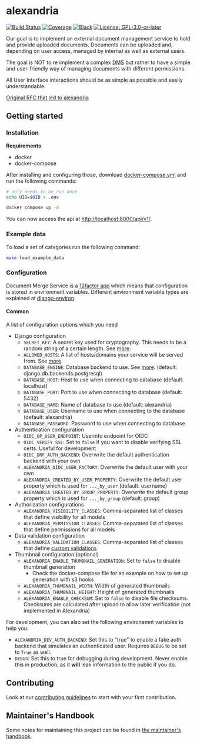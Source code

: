# alexandria

[![Build Status](https://github.com/projectcaluma/emeis/workflows/Tests/badge.svg)](https://github.com/projectcaluma/emeis/actions?query=workflow%3ATests)
[![Coverage](https://img.shields.io/badge/coverage-100%25-brightgreen.svg)](https://github.com/projectcaluma/emeis/blob/master/setup.cfg#L50)
[![Black](https://img.shields.io/badge/code%20style-black-000000.svg)](https://github.com/projectcaluma/alexandria)
[![License: GPL-3.0-or-later](https://img.shields.io/github/license/projectcaluma/emeis)](https://spdx.org/licenses/GPL-3.0-or-later.html)

Our goal is to implement an external document management service to hold and provide uploaded documents.
Documents can be uploaded and, depending on user access, managed by internal as well as external users.

The goal is NOT to re implement a complex [DMS](https://en.wikipedia.org/wiki/Document_management_system) but rather to have a simple and user-friendly way of managing documents with different permissions.

All User Interface interactions should be as simple as possible and easily understandable.

[Original RFC that led to alexandria](docs/original_alexandria_rfc.md)

## Getting started

### Installation

**Requirements**

- docker
- docker-compose

After installing and configuring those, download [docker-compose.yml](https://raw.githubusercontent.com/projectcaluma/alexandria/master/docker-compose.yml) and run the following commands:

```bash
# only needs to be run once
echo UID=$UID > .env

docker compose up -d
```

You can now access the api at [http://localhost:8000/api/v1/](http://localhost:8000/api/v1/).

### Example data

To load a set of categories run the following command:

```bash
make load_example_data
```

### Configuration

Document Merge Service is a [12factor app](https://12factor.net/) which means that configuration is stored in environment variables.
Different environment variable types are explained at [django-environ](https://github.com/joke2k/django-environ#supported-types).

#### Common

A list of configuration options which you need

- Django configuration
  - `SECRET_KEY`: A secret key used for cryptography. This needs to be a random string of a certain length. See [more](https://docs.djangoproject.com/en/2.1/ref/settings/#std:setting-SECRET_KEY).
  - `ALLOWED_HOSTS`: A list of hosts/domains your service will be served from. See [more](https://docs.djangoproject.com/en/2.1/ref/settings/#allowed-hosts).
  - `DATABASE_ENGINE`: Database backend to use. See [more](https://docs.djangoproject.com/en/2.1/ref/settings/#std:setting-DATABASE-ENGINE). (default: django.db.backends.postgresql)
  - `DATABASE_HOST`: Host to use when connecting to database (default: localhost)
  - `DATABASE_PORT`: Port to use when connecting to database (default: 5432)
  - `DATABASE_NAME`: Name of database to use (default: alexandria)
  - `DATABASE_USER`: Username to use when connecting to the database (default: alexandria)
  - `DATABASE_PASSWORD`: Password to use when connecting to database
- Authentication configuration
  - `OIDC_OP_USER_ENDPOINT`: Userinfo endpoint for OIDC
  - `OIDC_VERIFY_SSL`: Set to `false` if you want to disable verifying SSL certs. Useful for development
  - `OIDC_DRF_AUTH_BACKEND`: Overwrite the default authentication backend with your own
  - `ALEXANDRIA_OIDC_USER_FACTORY`: Overwrite the default user with your own
  - `ALEXANDRIA_CREATED_BY_USER_PROPERTY`: Overwrite the default user property which is used for `..._by_user` (default: username)
  - `ALEXANDRIA_CREATED_BY_GROUP_PROPERTY`: Overwrite the default group property which is used for `..._by_group` (default: group)
- Authorization configurations
  - `ALEXANDRIA_VISIBILITY_CLASSES`: Comma-separated list of classes that define visibility for all models
  - `ALEXANDRIA_PERMISSION_CLASSES`: Comma-separated list of classes that define permissions for all models
- Data validation configuration
  - `ALEXANDRIA_VALIDATION_CLASSES`: Comma-separated list of classes that define [custom validations](docs/validation.md)
- Thumbnail configuration (optional)
  - `ALEXANDRIA_ENABLE_THUMBNAIL_GENERATION`: Set to `false` to disable thumbnail generation
    - Check the docker-compose file for an example on how to set up generation with s3 hooks
  - `ALEXANDRIA_THUMBNAIL_WIDTH`: Width of generated thumbnails
  - `ALEXANDRIA_THUMBNAIL_HEIGHT`: Height of generated thumbnails
  - `ALEXANDRIA_ENABLE_CHECKSUM`: Set to `false` to disable file checksums. Checksums are calculated after upload to allow later verification (not implemented in Alexandria)

For development, you can also set the following environemnt variables to help you:

- `ALEXANDRIA_DEV_AUTH_BACKEND`: Set this to "true" to enable a fake auth backend that simulates an authenticated user. Requires `DEBUG` to be set to `True` as well.
- `DEBUG`: Set this to true for debugging during development. Never enable this in production, as it **will** leak information to the public if you do.

## Contributing

Look at our [contributing guidelines](CONTRIBUTING.md) to start with your first contribution.

## Maintainer's Handbook

Some notes for maintaining this project can be found in [the maintainer's handbook](MAINTAINING.md).
